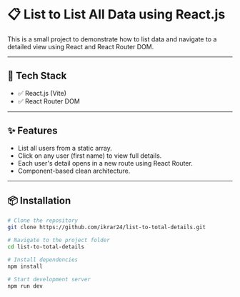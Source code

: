 # 📋 List to List All Data using React.js

This is a small project to demonstrate how to list data and navigate to a detailed view using React and React Router DOM.

---

## 🚀 Tech Stack

- ✅ React.js (Vite)
- ✅ React Router DOM

---

## ✨ Features

- List all users from a static array.
- Click on any user (first name) to view full details.
- Each user's detail opens in a new route using React Router.
- Component-based clean architecture.

---

## 📦 Installation

```bash
# Clone the repository
git clone https://github.com/ikrar24/list-to-total-details.git

# Navigate to the project folder
cd list-to-total-details

# Install dependencies
npm install

# Start development server
npm run dev
